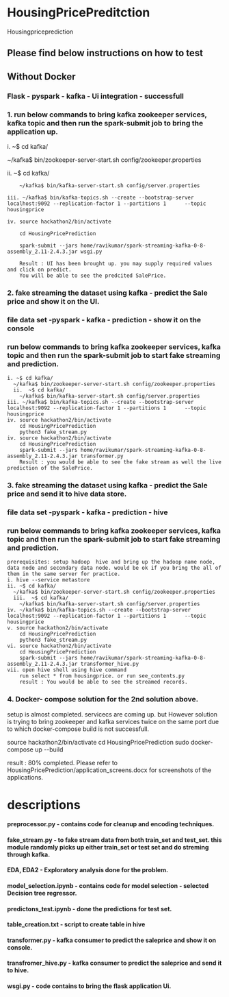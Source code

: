 # HousingPricePreditction
Housingpriceprediction

## Please find below instructions on how to test

## Without Docker
### Flask - pyspark - kafka  - Ui integration - successfull
### 1. run below commands to bring kafka zookeeper services, kafka topic and then run the spark-submit job to bring the application up.

   i. ~$ cd kafka/
   
   ~/kafka$ bin/zookeeper-server-start.sh config/zookeeper.properties
   
   ii.  ~$ cd kafka/
   
        ~/kafka$ bin/kafka-server-start.sh config/server.properties
        
    iii. ~/kafka$ bin/kafka-topics.sh --create --bootstrap-server localhost:9092 --replication-factor 1 --partitions 1      --topic housingprice
    
    iv. source hackathon2/bin/activate
    
        cd HousingPricePrediction
        
        spark-submit --jars home/ravikumar/spark-streaming-kafka-0-8-assembly_2.11-2.4.3.jar wsgi.py
        
        Result : UI has been brought up. you may supply required values and click on predict.
        You will be able to see the predcited SalePrice.

### 2. fake streaming the dataset using kafka - predict the Sale price and show it on the UI.
### file data set -pyspark - kafka - prediction - show it on the console
### run below commands to bring kafka zookeeper services, kafka topic and then run the spark-submit job to start fake streaming and prediction.
    i. ~$ cd kafka/
      ~/kafka$ bin/zookeeper-server-start.sh config/zookeeper.properties
      ii.  ~$ cd kafka/
        ~/kafka$ bin/kafka-server-start.sh config/server.properties
    iii. ~/kafka$ bin/kafka-topics.sh --create --bootstrap-server localhost:9092 --replication-factor 1 --partitions 1      --topic housingprice
    iv. source hackathon2/bin/activate
        cd HousingPricePrediction
        python3 fake_stream.py 
    iv. source hackathon2/bin/activate
        cd HousingPricePrediction
        spark-submit --jars home/ravikumar/spark-streaming-kafka-0-8-assembly_2.11-2.4.3.jar transformer.py
        Result : you would be able to see the fake stream as well the live prediction of the SalePrice.

### 3. fake streaming the dataset using kafka - predict the Sale price and send it to hive data store.
### file data set -pyspark - kafka - prediction - hive
### run below commands to bring kafka zookeeper services, kafka topic and then run the spark-submit job to start fake streaming and prediction.
    prerequisites: setup hadoop  hive and bring up the hadoop name node, data node and secondary data node. would be ok if you bring the all of them in the same server for practice.
    i. hive --service metastore
    ii. ~$ cd kafka/
      ~/kafka$ bin/zookeeper-server-start.sh config/zookeeper.properties
      iii.  ~$ cd kafka/
        ~/kafka$ bin/kafka-server-start.sh config/server.properties
    iv. ~/kafka$ bin/kafka-topics.sh --create --bootstrap-server localhost:9092 --replication-factor 1 --partitions 1      --topic housingprice
    v. source hackathon2/bin/activate
        cd HousingPricePrediction
        python3 fake_stream.py 
    vi. source hackathon2/bin/activate
        cd HousingPricePrediction
        spark-submit --jars home/ravikumar/spark-streaming-kafka-0-8-assembly_2.11-2.4.3.jar transformer_hive.py
    vii. open hive shell using hive command
        run select * from housingprice. or run see_contents.py
        result : You would be able to see the streamed records.

### 4. Docker- compose solution for the 2nd solution above.
   setup is almost completed. servicecs are coming up. but However solution is trying to bring zookeeper and kafka services twice on the same port due to which docker-compose build is not successfull.
   
   source hackathon2/bin/activate
   cd HousingPricePrediction
   sudo docker-compose up --build
 
   result : 80% completed.
   Please refer to HousingPricePrediction/application_screens.docx for screenshots of the applications.


# descriptions

#### preprocessor.py - contains code for cleanup and encoding techniques.
#### fake_stream.py  - to fake stream data from both train_set and test_set. this module randomly picks up either train_set or test set and do streming through kafka.
#### EDA, EDA2  - Exploratory analysis done for the problem.
#### model_selection.ipynb - contains code for model selection - selected Decision tree regressor.
#### predictons_test.ipynb - done the predictions for test set.
#### table_creation.txt - script to create table in hive
#### transformer.py - kafka consumer to predict the saleprice and show it on console.
#### transfromer_hive.py - kafka consumer to predict the saleprice and send it to hive.
#### wsgi.py - code contains to bring the flask application Ui.

